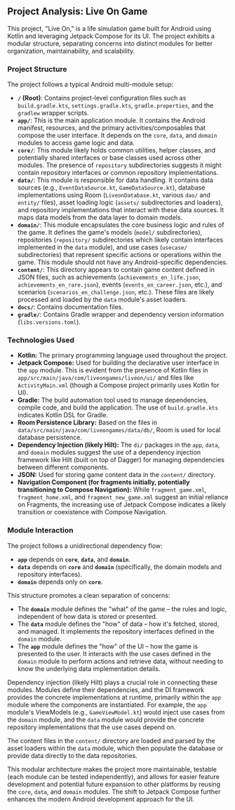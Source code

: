 ## Project Analysis: Live On Game

This project, "Live On," is a life simulation game built for Android using Kotlin and leveraging Jetpack Compose for its UI. The project exhibits a modular structure, separating concerns into distinct modules for better organization, maintainability, and scalability.

### Project Structure

The project follows a typical Android multi-module setup:

*   **`/` (Root)**: Contains project-level configuration files such as `build.gradle.kts`, `settings.gradle.kts`, `gradle.properties`, and the `gradlew` wrapper scripts.
*   **`app/`**: This is the main application module. It contains the Android manifest, resources, and the primary activities/composables that compose the user interface. It depends on the `core`, `data`, and `domain` modules to access game logic and data.
*   **`core/`**: This module likely holds common utilities, helper classes, and potentially shared interfaces or base classes used across other modules. The presence of `repository` subdirectories suggests it might contain repository interfaces or common repository implementations.
*   **`data/`**: This module is responsible for data handling. It contains data sources (e.g., `EventDataSource.kt`, `GameDataSource.kt`), database implementations using Room (`LiveonDatabase.kt`, various `dao/` and `entity/` files), asset loading logic (`assets/` subdirectories and loaders), and repository implementations that interact with these data sources. It maps data models from the data layer to domain models.
*   **`domain/`**: This module encapsulates the core business logic and rules of the game. It defines the game's models (`model/` subdirectories), repositories (`repository/` subdirectories which likely contain interfaces implemented in the `data` module), and use cases (`usecase/` subdirectories) that represent specific actions or operations within the game. This module should not have any Android-specific dependencies.
*   **`content/`**: This directory appears to contain game content defined in JSON files, such as achievements (`achievements_en_life.json`, `achievements_en_rare.json`), events (`events_en_career.json`, etc.), and scenarios (`scenarios_en_challenge.json`, etc.). These files are likely processed and loaded by the `data` module's asset loaders.
*   **`docs/`**: Contains documentation files.
*   **`gradle/`**: Contains Gradle wrapper and dependency version information (`libs.versions.toml`).

### Technologies Used

*   **Kotlin:** The primary programming language used throughout the project.
*   **Jetpack Compose:** Used for building the declarative user interface in the `app` module. This is evident from the presence of Kotlin files in `app/src/main/java/com/liveongames/liveon/ui/` and files like `ActivityMain.xml` (though a Compose project primarily uses Kotlin for UI).
*   **Gradle:** The build automation tool used to manage dependencies, compile code, and build the application. The use of `build.gradle.kts` indicates Kotlin DSL for Gradle.
*   **Room Persistence Library:** Based on the files in `data/src/main/java/com/liveongames/data/db/`, Room is used for local database persistence.
*   **Dependency Injection (likely Hilt):** The `di/` packages in the `app`, `data`, and `domain` modules suggest the use of a dependency injection framework like Hilt (built on top of Dagger) for managing dependencies between different components.
*   **JSON:** Used for storing game content data in the `content/` directory.
*   **Navigation Component (for fragments initially, potentially transitioning to Compose Navigation):** While `fragment_game.xml`, `fragment_home.xml`, and `fragment_new_game.xml` suggest an initial reliance on Fragments, the increasing use of Jetpack Compose indicates a likely transition or coexistence with Compose Navigation.

### Module Interaction

The project follows a unidirectional dependency flow:

*   **`app`** depends on **`core`**, **`data`**, and **`domain`**.
*   **`data`** depends on **`core`** and **`domain`** (specifically, the domain models and repository interfaces).
*   **`domain`** depends only on **`core`**.

This structure promotes a clean separation of concerns:

*   The **`domain`** module defines the "what" of the game – the rules and logic, independent of how data is stored or presented.
*   The **`data`** module defines the "how" of data – how it's fetched, stored, and managed. It implements the repository interfaces defined in the `domain` module.
*   The **`app`** module defines the "how" of the UI – how the game is presented to the user. It interacts with the use cases defined in the `domain` module to perform actions and retrieve data, without needing to know the underlying data implementation details.

Dependency injection (likely Hilt) plays a crucial role in connecting these modules. Modules define their dependencies, and the DI framework provides the concrete implementations at runtime, primarily within the `app` module where the components are instantiated. For example, the `app` module's ViewModels (e.g., `GameViewModel.kt`) would inject use cases from the `domain` module, and the `data` module would provide the concrete repository implementations that the use cases depend on.

The content files in the `content/` directory are loaded and parsed by the asset loaders within the `data` module, which then populate the database or provide data directly to the data repositories.

This modular architecture makes the project more maintainable, testable (each module can be tested independently), and allows for easier feature development and potential future expansion to other platforms by reusing the `core`, `data`, and `domain` modules. The shift to Jetpack Compose further enhances the modern Android development approach for the UI.